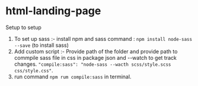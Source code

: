 # html-landing-page
Setup to setup
1. To set up sass :- install npm and sass command : `npm install node-sass --save` (to install sass)
2. Add custom script :- Provide path of the folder and provide path to commpile sass file in css in package json and --watch to get track changes.
 `"compile:sass": "node-sass --wacth scss/style.scss css/style.css"`.
3. run command `npm rum compile:sass` in terminal.

 
